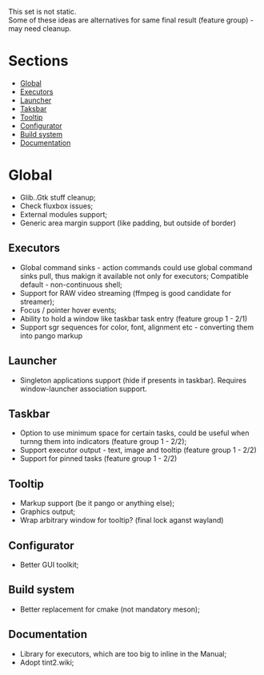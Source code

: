 This set is not static.  
Some of these ideas are alternatives for same final result (feature group) - may need cleanup.

Sections
========
- [Global](#global)
- [Executors](#executors)
- [Launcher](#launcher)
- [Taksbar](#taskbar)
- [Tooltip](#tooltip)
- [Configurator](#configurator)
- [Build system](#build_system)
- [Documentation](#documentation)

# Global

- Glib..Gtk stuff cleanup;
- Check fluxbox issues;
- External modules support;
- Generic area margin support (like padding, but outside of border)

## Executors

- Global command sinks - action commands could use global command sinks pull, thus makign it available not only for executors;
Compatible default - non-continuous shell;
- Support for RAW video streaming (ffmpeg is good candidate for streamer);
- Focus / pointer hover events;
- Ability to hold a window like taskbar task entry (feature group 1 - 2/1)
- Support sgr sequences for color, font, alignment etc - converting them into pango markup

## Launcher

- Singleton applications support (hide if presents in taskbar). Requires window-launcher association support.

## Taskbar

- Option to use minimum space for certain tasks, could be useful when turnng them into indicators (feature group 1 - 2/2);
- Support executor output - text, image and tooltip (feature group 1 - 2/2)
- Support for pinned tasks (feature group 1 - 2/2)

## Tooltip

- Markup support (be it pango or anything else);
- Graphics output;
- Wrap arbitrary window for tooltip? (final lock aganst wayland)

## Configurator

- Better GUI toolkit;

## Build system

- Better replacement for cmake (not mandatory meson);

## Documentation

- Library for executors, which are too big to inline in the Manual;
- Adopt tint2.wiki;

